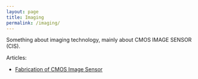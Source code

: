 ```yaml
---
layout: page
title: Imaging
permalink: /imaging/
---
```


Something about imaging technology, mainly about CMOS IMAGE SENSOR (CIS).

Articles:

- [Fabrication of CMOS Image Sensor][Fabrication of CMOS Image Sensor-docs]

[Fabrication of CMOS Image Sensor-docs]: https://bettercallchen.github.io/imaging/cis_process_introduction
